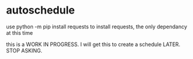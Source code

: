 # autoschedule
 
use python -m pip install requests to install requests, the only dependancy at this time

this is a WORK IN PROGRESS. I will get this to create a schedule LATER. STOP ASKING. 







